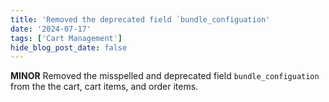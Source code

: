 ```yaml
---
title: 'Removed the deprecated field `bundle_configuation'
date: '2024-07-17'
tags: ['Cart Management']
hide_blog_post_date: false
---
```


**MINOR** Removed the misspelled and deprecated field `bundle_configuation` from the the cart, cart items, and order items.